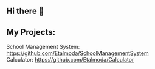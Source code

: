 ## Hi there 👋

## My Projects:
School Management System: https://github.com/Etalmoda/SchoolManagementSystem <br>
Calculator: https://github.com/Etalmoda/Calculator <br>
